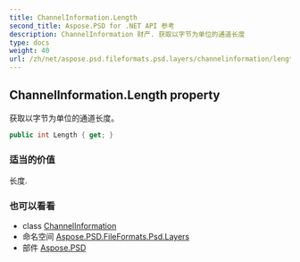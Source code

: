 ```yaml
---
title: ChannelInformation.Length
second_title: Aspose.PSD for .NET API 参考
description: ChannelInformation 财产. 获取以字节为单位的通道长度
type: docs
weight: 40
url: /zh/net/aspose.psd.fileformats.psd.layers/channelinformation/length/
---
```

## ChannelInformation.Length property

获取以字节为单位的通道长度。

```csharp
public int Length { get; }
```

### 适当的价值

长度.

### 也可以看看

* class [ChannelInformation](../)
* 命名空间 [Aspose.PSD.FileFormats.Psd.Layers](../../channelinformation/)
* 部件 [Aspose.PSD](../../../)


